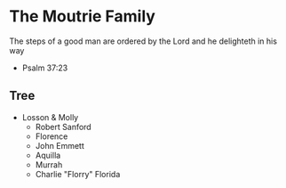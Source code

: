 # The Moutrie Family

The steps of a good man are ordered by the Lord and he delighteth in his way

- Psalm 37:23

## Tree

- Losson & Molly
  - Robert Sanford
  - Florence
  - John Emmett
  - Aquilla
  - Murrah
  - Charlie "Florry" Florida
